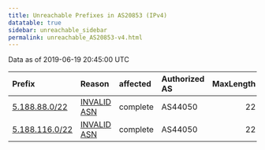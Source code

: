 ```yaml
---
title: Unreachable Prefixes in AS20853 (IPv4)
datatable: true
sidebar: unreachable_sidebar
permalink: unreachable_AS20853-v4.html
---
```


Data as of 2019-06-19 20:45:00 UTC


<div class="datatable-begin"></div>

| Prefix                                                 | Reason                                                                                                | affected   | Authorized AS   |   MaxLength | Anchor                                         |   unreachable /24s |
|:-------------------------------------------------------|:------------------------------------------------------------------------------------------------------|:-----------|:----------------|------------:|:-----------------------------------------------|-------------------:|
| [5.188.88.0/22](https://stat.ripe.net/5.188.88.0/22)   | [INVALID ASN](https://rpki-validator.ripe.net/announcement-preview?asn=AS20853&prefix=5.188.88.0/22)  | complete   | AS44050         |          22 | [RIPE](unreachable_RIPE_NCC_RPKI_Root-v4.html) |                  4 |
| [5.188.116.0/22](https://stat.ripe.net/5.188.116.0/22) | [INVALID ASN](https://rpki-validator.ripe.net/announcement-preview?asn=AS20853&prefix=5.188.116.0/22) | complete   | AS44050         |          22 | [RIPE](unreachable_RIPE_NCC_RPKI_Root-v4.html) |                  4 |

<div class="datatable-end"></div>